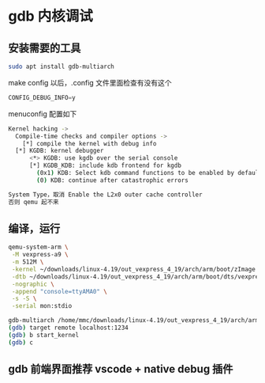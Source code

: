 # gdb 内核调试

## 安装需要的工具

```sh
sudo apt install gdb-multiarch
```

make config 以后，.config 文件里面检查有没有这个

```python
CONFIG_DEBUG_INFO=y
```

menuconfig 配置如下

```sh
Kernel hacking ->
  Compile-time checks and compiler options ->
    [*] compile the kernel with debug info
  [*] KGDB: kernel debugger
      <*> KGDB: use kgdb over the serial console
      [*] KGDB_KDB: include kdb frontend for kgdb
        (0x1) KDB: Select kdb command functions to be enabled by default
        (0) KDB: continue after catastrophic errors

System Type，取消 Enable the L2x0 outer cache controller
否则 qemu 起不来
```

## 编译，运行

```sh
qemu-system-arm \
 -M vexpress-a9 \
 -m 512M \
 -kernel ~/downloads/linux-4.19/out_vexpress_4_19/arch/arm/boot/zImage \
 -dtb ~/downloads/linux-4.19/out_vexpress_4_19/arch/arm/boot/dts/vexpress-v2p-ca9.dtb \
 -nographic \
 -append "console=ttyAMA0" \
 -s -S \
 -serial mon:stdio
```

```sh
gdb-multiarch /home/mmc/downloads/linux-4.19/out_vexpress_4_19/arch/arm/boot/compressed/vmlinux
(gdb) target remote localhost:1234
(gdb) b start_kernel
(gdb) c
```

## gdb 前端界面推荐 vscode + native debug 插件
